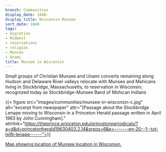 ```yaml
---
branch: Communities
display_date: 1840-
display_title: Wisconsin Munsee
sort_date: 1840
tags:
- migration
- Midwest
- reservations
- religion
- Munsee
- Unami
title: Munsee in Wisconsin
---
```


Small groups of Christian Munsee and Unami converts remaining along Hudson and Delaware River valleys relocate with Munsee and Mahicans living in Stockbridge, Massachusetts, to reservation in Wisconsin; recognized today as Stockbridge-Munsee Band of Mohican Indians

{{< figure src="images/communities/munsee-in-wisconsin-c.jpg" alt="excerpt from newspaper" attr="[Passage about the Stockbridge Lenape moving to Wisconsin in a Princeton Herald passage written in April 1963 by John Cunningham]." attrlink="https://theprince.princeton.edu/princetonperiodicals/?a=d&d=princetonherald19630403.2.14&srpos=6&e=-------en-20--1--txt-txIN-lenape------">}}


[Map showing location of Munsee location in Wisconsin.](https://commons.wikimedia.org/wiki/File:4015R_Stockbridge_Munsee_Community_Locator_Map.svg#/media/File:4015R_Stockbridge_Munsee_Community_Locator_Map.svg)
